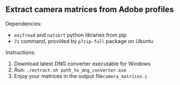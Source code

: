 ## Extract camera matrices from Adobe profiles

Dependencies:
- `exifread` and `natsort` python libraries from pip
- `7z` command, provided by `p7zip-full` package on Ubuntu

Instructions:
1. Download latest DNG converter executable for Windows
2. Run: `./extract.sh path_to_dng_converter.exe`
3. Enjoy your matrices in the output file`camera_matrices.c`